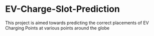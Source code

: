 # EV-Charge-Slot-Prediction
This project is aimed towards predicting the correct placements of EV Charging Points at various points around the globe
